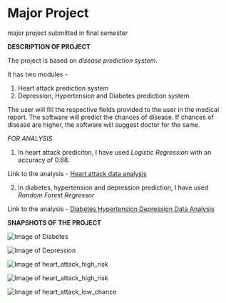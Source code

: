 # Major Project
 major project submitted in final semester
 
 
 **DESCRIPTION OF PROJECT**
 
 The project is based on _disease prediction system_.
 
 It has two modules - 
 1. Heart attack prediction system
 2. Depression, Hypertension and Diabetes prediction system
 
 The user will fill the respective fields provided to the user in the medical report.
 The software will predict the chances of disease.
 If chances of disease are higher, the software will suggest doctor for the same.
 
 _FOR ANALYSIS_
 1. In heart attack prediciton, I have used _Logistic Regression_ with an accuracy of 0.88.
 
   Link to the analysis -  [Heart attack data analysis](https://github.com/imakshit/Major-Project/blob/master/Heart_attack_prediction_analysis/Heart_Attack_prediction.ipynb "Heart Attack Data Analysis")


 
 2. In diabetes, hypertension and depression prediction, I have used _Random Forest Regressor_
 
   Link to the analysis -  [Diabetes Hypertension Depression Data Analysis](https://github.com/imakshit/Major-Project/blob/master/Diabetes_hypertension_depression_prediction_analysis/diabetes_hypertension_depression.ipynb "Data Analysis")
 
 
 
 
 
 
 
 
 **SNAPSHOTS OF THE PROJECT**
 
 ![Image of Diabetes](https://github.com/imakshit/Major-Project/blob/master/screen_shots/Diabetes.png)
 
 ![Image of Depression](https://github.com/imakshit/Major-Project/blob/master/screen_shots/depression.png)
 
 ![Image of heart_attack_high_risk](https://github.com/imakshit/Major-Project/blob/master/screen_shots/heart_attack_high_risk.png)
 
 ![Image of heart_attack_high_risk](https://github.com/imakshit/Major-Project/blob/master/screen_shots/heart_attack_low_chance.png)
 
 ![Image of heart_attack_low_chance](https://github.com/imakshit/Major-Project/blob/master/screen_shots/hypertension.png)
 

 
 
